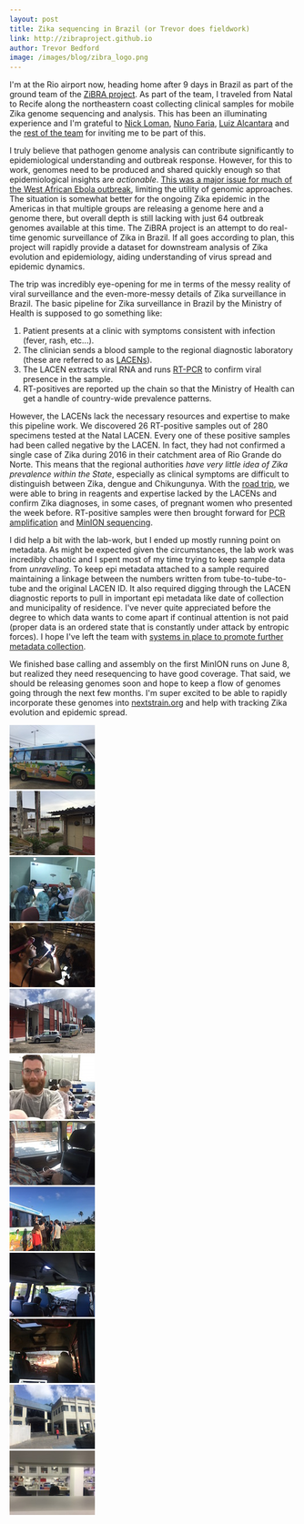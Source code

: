 ```yaml
---
layout: post
title: Zika sequencing in Brazil (or Trevor does fieldwork)
link: http://zibraproject.github.io
author: Trevor Bedford
image: /images/blog/zibra_logo.png
---
```


I'm at the Rio airport now, heading home after 9 days in Brazil as part of the ground team of the [ZiBRA project](http://zibraproject.github.io/about/). As part of the team, I traveled from Natal to Recife along the northeastern coast collecting clinical samples for mobile Zika genome sequencing and analysis. This has been an illuminating experience and I'm grateful to [Nick Loman](URL), [Nuno Faria](URL), [Luiz Alcantara](URL) and the [rest of the team](http://zibraproject.github.io/people/) for inviting me to be part of this.

I truly believe that pathogen genome analysis can contribute significantly to epidemiological understanding and outbreak response. However, for this to work, genomes need to be produced and shared quickly enough so that epidemiological insights are *actionable*. [This was a major issue for much of the West African Ebola outbreak](/blog/scientific-publishing-practices/), limiting the utility of genomic approaches. The situation is somewhat better for the ongoing Zika epidemic in the Americas in that multiple groups are releasing a genome here and a genome there, but overall depth is still lacking with just 64 outbreak genomes available at this time. The ZiBRA project is an attempt to do real-time genomic surveillance of Zika in Brazil. If all goes according to plan, this project will rapidly provide a dataset for downstream analysis of Zika evolution and epidemiology, aiding understanding of virus spread and epidemic dynamics.

The trip was incredibly eye-opening for me in terms of the messy reality of viral surveillance and the even-more-messy details of Zika surveillance in Brazil. The basic pipeline for Zika surveillance in Brazil by the Ministry of Health is supposed to go something like:

1. Patient presents at a clinic with symptoms consistent with infection (fever, rash, etc...).
2. The clinician sends a blood sample to the regional diagnostic laboratory (these are referred to as [LACENs](URL)).
3. The LACEN extracts viral RNA and runs [RT-PCR](URL) to confirm viral presence in the sample.
4. RT-positives are reported up the chain so that the Ministry of Health can get a handle of country-wide prevalence patterns.

However, the LACENs lack the necessary resources and expertise to make this pipeline work. We discovered 26 RT-positive samples out of 280 specimens tested at the Natal LACEN. Every one of these positive samples had been called negative by the LACEN. In fact, they had not confirmed a single case of Zika during 2016 in their catchment area of Rio Grande do Norte. This means that the regional authorities *have very little idea of Zika prevalence within the State*, especially as clinical symptoms are difficult to distinguish between Zika, dengue and Chikungunya. With the [road trip](http://zibraproject.github.io/roadtrip/), we were able to bring in reagents and expertise lacked by the LACENs and confirm Zika diagnoses, in some cases, of pregnant women who presented the week before. RT-positive samples were then brought forward for [PCR amplification](http://zibraproject.github.io/blog/multiplex-pcr-protocol/) and [MinION sequencing](http://zibraproject.github.io/blog/protocol-low-input-native-barcoding-protocol/).

I did help a bit with the lab-work, but I ended up mostly running point on metadata. As might be expected given the circumstances, the lab work was incredibly chaotic and I spent most of my time trying to keep sample data from *unraveling*. To keep epi metadata attached to a sample required maintaining a linkage between the numbers written from tube-to-tube-to-tube and the original LACEN ID. It also required digging through the LACEN diagnostic reports to pull in important epi metadata like date of collection and municipality of residence. I've never quite appreciated before the degree to which data wants to come apart if continual attention is not paid (proper data is an ordered state that is constantly under attack by entropic forces). I hope I've left the team with [systems in place to promote further metadata collection](http://zibraproject.github.io/blog/metadata-wrangling/).

We finished base calling and assembly on the first MinION runs on June 8, but realized they need resequencing to have good coverage. That said, we should be releasing genomes soon and hope to keep a flow of genomes going through the next few months. I'm super excited to be able to rapidly incorporate these genomes into [nextstrain.org](http://nextstrain.org/zika/) and help with tracking Zika evolution and epidemic spread.

<div class="row">
	<div class="col-sm-2">
		<a href="/images/blog/zibra_photos/img_1183.jpg">
			<img src="/images/blog/zibra_photos_thumbnails/img_1183.jpg">
		</a>
	</div>
	<div class="col-sm-2">
		<a href="/images/blog/zibra_photos/img_1190.jpg">
			<img src="/images/blog/zibra_photos_thumbnails/img_1190.jpg">
		</a>
	</div>
	<div class="col-sm-2">
		<a href="/images/blog/zibra_photos/img_1210.jpg">
			<img src="/images/blog/zibra_photos_thumbnails/img_1210.jpg">
		</a>
	</div>
	<div class="col-sm-2">
		<a href="/images/blog/zibra_photos/img_1266.jpg">
			<img src="/images/blog/zibra_photos_thumbnails/img_1266.jpg">
		</a>
	</div>
	<div class="col-sm-2">
		<a href="/images/blog/zibra_photos/img_1434.jpg">
			<img src="/images/blog/zibra_photos_thumbnails/img_1434.jpg">
		</a>
	</div>
	<div class="col-sm-2">
		<a href="/images/blog/zibra_photos/img_1481.jpg">
			<img src="/images/blog/zibra_photos_thumbnails/img_1481.jpg">
		</a>
	</div>	
</div>

<div class="bigspacer"></div>

<div class="row">
	<div class="col-sm-2">
		<a href="/images/blog/zibra_photos/img_1541.jpg">
			<img src="/images/blog/zibra_photos_thumbnails/img_1541.jpg">
		</a>
	</div>
	<div class="col-sm-2">
		<a href="/images/blog/zibra_photos/img_1577.jpg">
			<img src="/images/blog/zibra_photos_thumbnails/img_1577.jpg">
		</a>
	</div>
	<div class="col-sm-2">
		<a href="/images/blog/zibra_photos/img_1582.jpg">
			<img src="/images/blog/zibra_photos_thumbnails/img_1582.jpg">
		</a>
	</div>
	<div class="col-sm-2">
		<a href="/images/blog/zibra_photos/img_1606.jpg">
			<img src="/images/blog/zibra_photos_thumbnails/img_1606.jpg">
		</a>
	</div>
	<div class="col-sm-2">
		<a href="/images/blog/zibra_photos/img_1629.jpg">
			<img src="/images/blog/zibra_photos_thumbnails/img_1629.jpg">
		</a>
	</div>
	<div class="col-sm-2">
		<a href="/images/blog/zibra_photos/img_1632.jpg">
			<img src="/images/blog/zibra_photos_thumbnails/img_1632.jpg">
		</a>
	</div>
</div>

<div class="spacer"></div>
